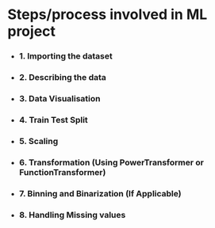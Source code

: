 # Steps/process involved in ML project
- ### 1. Importing the dataset
- ### 2. Describing the data
- ### 3. Data Visualisation
- ### 4. Train Test Split
- ### 5. Scaling
- ### 6. Transformation (Using PowerTransformer or FunctionTransformer)
- ### 7. Binning and Binarization (If Applicable)
- ### 8. Handling Missing values
